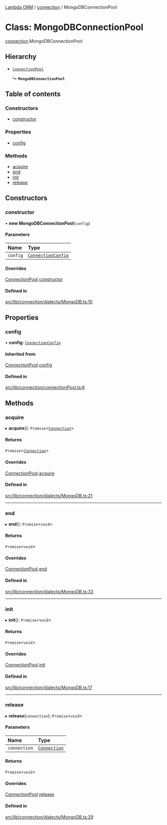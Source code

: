 [Lambda ORM](../README.md) / [connection](../modules/connection.md) / MongoDBConnectionPool

# Class: MongoDBConnectionPool

[connection](../modules/connection.md).MongoDBConnectionPool

## Hierarchy

- [`ConnectionPool`](connection.ConnectionPool.md)

  ↳ **`MongoDBConnectionPool`**

## Table of contents

### Constructors

- [constructor](connection.MongoDBConnectionPool.md#constructor)

### Properties

- [config](connection.MongoDBConnectionPool.md#config)

### Methods

- [acquire](connection.MongoDBConnectionPool.md#acquire)
- [end](connection.MongoDBConnectionPool.md#end)
- [init](connection.MongoDBConnectionPool.md#init)
- [release](connection.MongoDBConnectionPool.md#release)

## Constructors

### constructor

• **new MongoDBConnectionPool**(`config`)

#### Parameters

| Name | Type |
| :------ | :------ |
| `config` | [`ConnectionConfig`](../interfaces/connection.ConnectionConfig.md) |

#### Overrides

[ConnectionPool](connection.ConnectionPool.md).[constructor](connection.ConnectionPool.md#constructor)

#### Defined in

[src/lib/connection/dialects/MongoDB.ts:10](https://github.com/FlavioLionelRita/lambdaorm/blob/7350fa3/src/lib/connection/dialects/MongoDB.ts#L10)

## Properties

### config

• **config**: [`ConnectionConfig`](../interfaces/connection.ConnectionConfig.md)

#### Inherited from

[ConnectionPool](connection.ConnectionPool.md).[config](connection.ConnectionPool.md#config)

#### Defined in

[src/lib/connection/connectionPool.ts:6](https://github.com/FlavioLionelRita/lambdaorm/blob/7350fa3/src/lib/connection/connectionPool.ts#L6)

## Methods

### acquire

▸ **acquire**(): `Promise`<[`Connection`](connection.Connection.md)\>

#### Returns

`Promise`<[`Connection`](connection.Connection.md)\>

#### Overrides

[ConnectionPool](connection.ConnectionPool.md).[acquire](connection.ConnectionPool.md#acquire)

#### Defined in

[src/lib/connection/dialects/MongoDB.ts:21](https://github.com/FlavioLionelRita/lambdaorm/blob/7350fa3/src/lib/connection/dialects/MongoDB.ts#L21)

___

### end

▸ **end**(): `Promise`<`void`\>

#### Returns

`Promise`<`void`\>

#### Overrides

[ConnectionPool](connection.ConnectionPool.md).[end](connection.ConnectionPool.md#end)

#### Defined in

[src/lib/connection/dialects/MongoDB.ts:33](https://github.com/FlavioLionelRita/lambdaorm/blob/7350fa3/src/lib/connection/dialects/MongoDB.ts#L33)

___

### init

▸ **init**(): `Promise`<`void`\>

#### Returns

`Promise`<`void`\>

#### Overrides

[ConnectionPool](connection.ConnectionPool.md).[init](connection.ConnectionPool.md#init)

#### Defined in

[src/lib/connection/dialects/MongoDB.ts:17](https://github.com/FlavioLionelRita/lambdaorm/blob/7350fa3/src/lib/connection/dialects/MongoDB.ts#L17)

___

### release

▸ **release**(`connection`): `Promise`<`void`\>

#### Parameters

| Name | Type |
| :------ | :------ |
| `connection` | [`Connection`](connection.Connection.md) |

#### Returns

`Promise`<`void`\>

#### Overrides

[ConnectionPool](connection.ConnectionPool.md).[release](connection.ConnectionPool.md#release)

#### Defined in

[src/lib/connection/dialects/MongoDB.ts:29](https://github.com/FlavioLionelRita/lambdaorm/blob/7350fa3/src/lib/connection/dialects/MongoDB.ts#L29)
